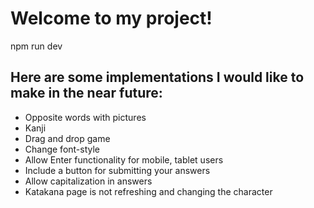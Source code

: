 # Welcome to my project!

npm run dev

## Here are some implementations I would like to make in the near future:
- Opposite words with pictures
- Kanji
- Drag and drop game
- Change font-style
- Allow Enter functionality for mobile, tablet users
- Include a button for submitting your answers
- Allow capitalization in answers
- Katakana page is not refreshing and changing the character